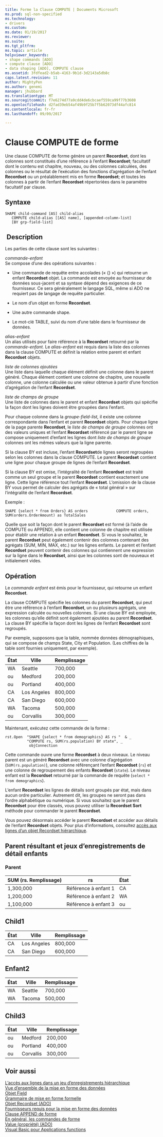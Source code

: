 ```yaml
---
title: Forme la Clause COMPUTE | Documents Microsoft
ms.prod: sql-non-specified
ms.technology:
- drivers
ms.custom: 
ms.date: 01/19/2017
ms.reviewer: 
ms.suite: 
ms.tgt_pltfrm: 
ms.topic: article
helpviewer_keywords:
- shape commands [ADO]
- compute clause [ADO]
- data shaping [ADO], COMPUTE clause
ms.assetid: 3fdfead2-b5ab-4163-9b1d-3d2143a5db8c
caps.latest.revision: 11
author: MightyPen
ms.author: genemi
manager: jhubbard
ms.translationtype: MT
ms.sourcegitcommit: f7e6274d77a9cdd4de6cbcaef559ca99f77b3608
ms.openlocfilehash: d2fad39eb54af49b9f25b7f5b62073df44afc814
ms.contentlocale: fr-fr
ms.lasthandoff: 09/09/2017

---
```

# <a name="shape-compute-clause"></a>Clause COMPUTE de forme
Une clause COMPUTE de forme génère un parent **Recordset**, dont les colonnes sont constitués d’une référence à l’enfant **Recordset**; facultatif dont le contenu est chapitre, nouveau, ou des colonnes calculées, des colonnes ou le résultat de l’exécution des fonctions d’agrégation de l’enfant **Recordset** ou un préalablement mis en forme **Recordset**; et toutes les colonnes à partir de l’enfant **Recordset** répertoriées dans le paramètre facultatif par clause.  
  
## <a name="syntax"></a>Syntaxe  
  
```  
SHAPE child-command [AS] child-alias  
   COMPUTE child-alias [[AS] name], [appended-column-list]  
   [BY grp-field-list]  
```  
  
## <a name="description"></a> Description  
 Les parties de cette clause sont les suivantes :  
  
 *commande-enfant*  
 Se compose d’une des opérations suivantes :  
  
-   Une commande de requête entre accolades (« {} ») qui retourne un enfant **Recordset** objet. La commande est envoyée au fournisseur de données sous-jacent et sa syntaxe dépend des exigences de ce fournisseur. Ce sera généralement le langage SQL, même si ADO ne requiert pas de langage de requête particulier.  
  
-   Le nom d’un objet en forme **Recordset**.  
  
-   Une autre commande shape.  
  
-   Le mot-clé TABLE, suivi du nom d’une table dans le fournisseur de données.  
  
 *alias-enfant*  
 Un alias utilisés pour faire référence à la **Recordset** retourné par la *commande-enfant.* Le *alias-enfant* est requis dans la liste des colonnes dans la clause COMPUTE et définit la relation entre parent et enfant **Recordset** objets.  
  
 *liste de colonnes ajoutées*  
 Une liste dans laquelle chaque élément définit une colonne dans le parent généré. Chaque élément contient une colonne de chapitre, une nouvelle colonne, une colonne calculée ou une valeur obtenue à partir d’une fonction d’agrégation de l’enfant **Recordset**.  
  
 *liste de champs de groupe*  
 Une liste de colonnes dans le parent et enfant **Recordset** objets qui spécifie la façon dont les lignes doivent être groupées dans l’enfant.  
  
 Pour chaque colonne dans la *groupe-field-list,* il existe une colonne correspondante dans l’enfant et parent **Recordset** objets. Pour chaque ligne de la page parente **Recordset**, le *liste de champs de groupe* colonnes ont des valeurs uniques et l’enfant **Recordset** référencé par le parent ligne se compose uniquement d’enfant les lignes dont *liste de champs de groupe* colonnes ont les mêmes valeurs que la ligne parente.  
  
 Si la clause BY est incluse, l’enfant **Recordset**de lignes seront regroupées selon les colonnes dans la clause COMPUTE. Le parent **Recordset** contient une ligne pour chaque groupe de lignes de l’enfant **Recordset**.  
  
 Si la clause BY est omise, l’intégralité de l’enfant **Recordset** est traité comme un seul groupe et le parent **Recordset** contient exactement une ligne. Cette ligne référence tout l’enfant **Recordset**. L’omission de la clause BY vous permet de calculer des agrégats de « total général » sur l’intégralité de l’enfant **Recordset**.  
  
 Exemple :  
  
```  
SHAPE {select * from Orders} AS orders             COMPUTE orders, SUM(orders.OrderAmount) as TotalSales         
```  
  
 Quelle que soit la façon dont le parent **Recordset** est formé (à l’aide de COMPUTE ou APPEND), elle contient une colonne de chapitre est utilisée pour établir une relation à un enfant **Recordset**. Si vous le souhaitez, le parent **Recordset** peut également contenir des colonnes contenant des agrégats (SUM, MIN, MAX, etc.) sur les lignes enfants. Le parent et l’enfant **Recordset** peuvent contenir des colonnes qui contiennent une expression sur la ligne dans le **Recordset**, ainsi que les colonnes sont de nouveaux et initialement vides.  
  
## <a name="operation"></a>Opération  
 Le *commande enfant* est émis pour le fournisseur, qui retourne un enfant **Recordset**.  
  
 La clause COMPUTE spécifie les colonnes du parent **Recordset**, qui peut être une référence à l’enfant **Recordset**, un ou plusieurs agrégats, une expression calculée ou nouvelles colonnes. Si une clause BY est employée, les colonnes qu’elle définit sont également ajoutées au parent **Recordset**. La clause BY spécifie la façon dont les lignes de l’enfant **Recordset** sont regroupés.  
  
 Par exemple, supposons que la table, nommée données démographiques, qui se compose de champs State, City et Population. (Les chiffres de la table sont fournies uniquement, par exemple).  
  
|État|Ville|Remplissage|  
|-----------|----------|----------------|  
|WA|Seattle|700,000|  
|ou|Medford|200,000|  
|ou|Portland|400,000|  
|CA|Los Angeles|800,000|  
|CA|San Diego|600,000|  
|WA|Tacoma|500,000|  
|ou|Corvallis|300,000|  
  
 Maintenant, exécutez cette commande de la forme :  
  
```  
rst.Open  "SHAPE {select * from demographics} AS rs "  & _  
          "COMPUTE rs, SUM(rs.population) BY state", _  
           objConnection  
```  
  
 Cette commande ouvre une forme **Recordset** à deux niveaux. Le niveau parent est un généré **Recordset** avec une colonne d’agrégation (`SUM(rs.population)`), une colonne référençant l’enfant **Recordset** (`rs`) et une colonne de regroupement des enfants **Recordset** (`state`). Le niveau enfant est la **Recordset** retourné par la commande de requête (`select * from demographics`).  
  
 L’enfant **Recordset** les lignes de détails sont groupés par état, mais dans aucun ordre particulier. Autrement dit, les groupes ne seront pas dans l’ordre alphabétique ou numérique. Si vous souhaitez que le parent **Recordset** pour être classés, vous pouvez utiliser la **Recordset Sort** méthode pour commander le parent **Recordset**.  
  
 Vous pouvez désormais accéder le parent **Recordset** et accéder aux détails de l’enfant **Recordset** objets. Pour plus d’informations, consultez [accès aux lignes d’un objet Recordset hiérarchique](../../../ado/guide/data/accessing-rows-in-a-hierarchical-recordset.md).  
  
## <a name="resultant-parent-and-child-detail-recordsets"></a>Parent résultant et jeux d’enregistrements de détail enfants  
  
### <a name="parent"></a>Parent  
  
|SUM (rs. Remplissage)|rs|État|  
|---------------------------|--------|-----------|  
|1,300,000|Référence à enfant 1|CA|  
|1,200,000|Référence à enfant 2|WA|  
|1,100,000|Référence à enfant 3|ou|  
  
## <a name="child1"></a>Child1  
  
|État|Ville|Remplissage|  
|-----------|----------|----------------|  
|CA|Los Angeles|800,000|  
|CA|San Diego|600,000|  
  
## <a name="child2"></a>Enfant2  
  
|État|Ville|Remplissage|  
|-----------|----------|----------------|  
|WA|Seattle|700,000|  
|WA|Tacoma|500,000|  
  
## <a name="child3"></a>Child3  
  
|État|Ville|Remplissage|  
|-----------|----------|----------------|  
|ou|Medford|200,000|  
|ou|Portland|400,000|  
|ou|Corvallis|300,000|  
  
## <a name="see-also"></a>Voir aussi  
 [L’accès aux lignes dans un jeu d’enregistrements hiérarchique](../../../ado/guide/data/accessing-rows-in-a-hierarchical-recordset.md)   
 [Vue d’ensemble de la mise en forme des données](../../../ado/guide/data/data-shaping-overview.md)   
 [Objet Field](../../../ado/reference/ado-api/field-object.md)   
 [Grammaire de mise en forme formelle](../../../ado/guide/data/formal-shape-grammar.md)   
 [Objet Recordset (ADO)](../../../ado/reference/ado-api/recordset-object-ado.md)   
 [Fournisseurs requis pour la mise en forme des données](../../../ado/guide/data/required-providers-for-data-shaping.md)   
 [Clause APPEND de forme](../../../ado/guide/data/shape-append-clause.md)   
 [En général, les commandes de forme](../../../ado/guide/data/shape-commands-in-general.md)   
 [Value (propriété) (ADO)](../../../ado/reference/ado-api/value-property-ado.md)   
 [Visual Basic pour Applications functions](../../../ado/guide/data/visual-basic-for-applications-functions.md)
